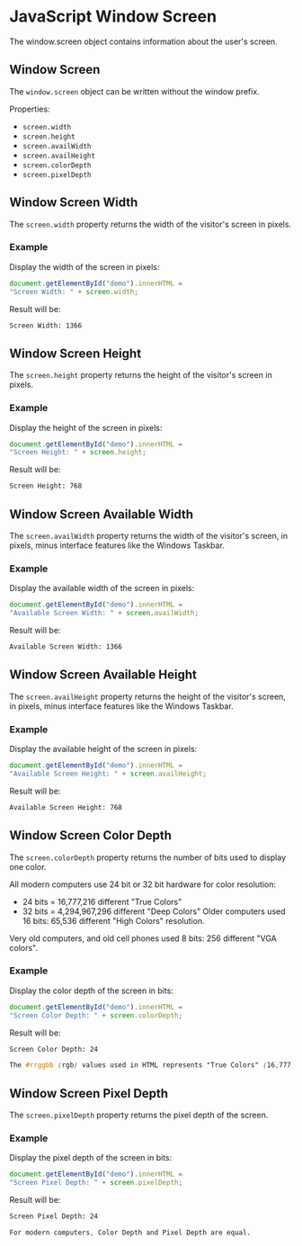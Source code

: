 # JavaScript Window Screen
The window.screen object contains information about the user's screen.

## Window Screen
The `window.screen` object can be written without the window prefix.

Properties:

* `screen.width`
* `screen.height`
* `screen.availWidth`
* `screen.availHeight`
* `screen.colorDepth`
* `screen.pixelDepth`



## Window Screen Width
The `screen.width` property returns the width of the visitor's screen in pixels.

### Example
Display the width of the screen in pixels:
```js
document.getElementById("demo").innerHTML =
"Screen Width: " + screen.width;
```

Result will be:
```html
Screen Width: 1366
```


## Window Screen Height
The `screen.height` property returns the height of the visitor's screen in pixels.

### Example
Display the height of the screen in pixels:
```js
document.getElementById("demo").innerHTML =
"Screen Height: " + screen.height;
```

Result will be:
```html
Screen Height: 768
```


## Window Screen Available Width
The `screen.availWidth` property returns the width of the visitor's screen, in pixels, minus interface features like the Windows Taskbar.

### Example
Display the available width of the screen in pixels:
```js
document.getElementById("demo").innerHTML =
"Available Screen Width: " + screen.availWidth;
```

Result will be:
```html
Available Screen Width: 1366
```


## Window Screen Available Height
The `screen.availHeight` property returns the height of the visitor's screen, in pixels, minus interface features like the Windows Taskbar.

### Example
Display the available height of the screen in pixels:
```js
document.getElementById("demo").innerHTML =
"Available Screen Height: " + screen.availHeight;
```

Result will be:
```html
Available Screen Height: 768
```


## Window Screen Color Depth
The `screen.colorDepth` property returns the number of bits used to display one color.

All modern computers use 24 bit or 32 bit hardware for color resolution:

* 24 bits =      16,777,216 different "True Colors"
* 32 bits = 4,294,967,296 different "Deep Colors"
Older computers used 16 bits: 65,536 different "High Colors" resolution.

Very old computers, and old cell phones used 8 bits: 256 different "VGA colors".

### Example
Display the color depth of the screen in bits:
```js
document.getElementById("demo").innerHTML =
"Screen Color Depth: " + screen.colorDepth;
```

Result will be:
```html
Screen Color Depth: 24
```

```css
The #rrggbb (rgb) values used in HTML represents "True Colors" (16,777,216 different colors)
```


## Window Screen Pixel Depth
The `screen.pixelDepth` property returns the pixel depth of the screen.

### Example
Display the pixel depth of the screen in bits:
```js
document.getElementById("demo").innerHTML =
"Screen Pixel Depth: " + screen.pixelDepth;
```

Result will be:
```html
Screen Pixel Depth: 24
```

```css
For modern computers, Color Depth and Pixel Depth are equal.
```